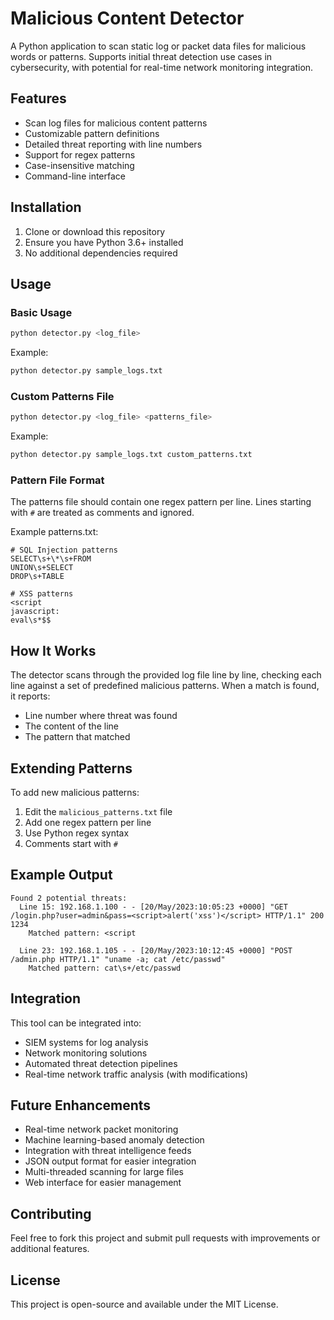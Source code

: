 # Malicious Content Detector

A Python application to scan static log or packet data files for malicious words or patterns. Supports initial threat detection use cases in cybersecurity, with potential for real-time network monitoring integration.

## Features

- Scan log files for malicious content patterns
- Customizable pattern definitions
- Detailed threat reporting with line numbers
- Support for regex patterns
- Case-insensitive matching
- Command-line interface

## Installation

1. Clone or download this repository
2. Ensure you have Python 3.6+ installed
3. No additional dependencies required

## Usage

### Basic Usage

```bash
python detector.py <log_file>
```

Example:
```bash
python detector.py sample_logs.txt
```

### Custom Patterns File

```bash
python detector.py <log_file> <patterns_file>
```

Example:
```bash
python detector.py sample_logs.txt custom_patterns.txt
```

### Pattern File Format

The patterns file should contain one regex pattern per line. Lines starting with `#` are treated as comments and ignored.

Example patterns.txt:
```
# SQL Injection patterns
SELECT\s+\*\s+FROM
UNION\s+SELECT
DROP\s+TABLE

# XSS patterns
<script
javascript:
eval\s*$$
```

## How It Works

The detector scans through the provided log file line by line, checking each line against a set of predefined malicious patterns. When a match is found, it reports:

- Line number where threat was found
- The content of the line
- The pattern that matched

## Extending Patterns

To add new malicious patterns:

1. Edit the `malicious_patterns.txt` file
2. Add one regex pattern per line
3. Use Python regex syntax
4. Comments start with `#`

## Example Output

```
Found 2 potential threats:
  Line 15: 192.168.1.100 - - [20/May/2023:10:05:23 +0000] "GET /login.php?user=admin&pass=<script>alert('xss')</script> HTTP/1.1" 200 1234
    Matched pattern: <script

  Line 23: 192.168.1.105 - - [20/May/2023:10:12:45 +0000] "POST /admin.php HTTP/1.1" "uname -a; cat /etc/passwd"
    Matched pattern: cat\s+/etc/passwd
```

## Integration

This tool can be integrated into:

- SIEM systems for log analysis
- Network monitoring solutions
- Automated threat detection pipelines
- Real-time network traffic analysis (with modifications)

## Future Enhancements

- Real-time network packet monitoring
- Machine learning-based anomaly detection
- Integration with threat intelligence feeds
- JSON output format for easier integration
- Multi-threaded scanning for large files
- Web interface for easier management

## Contributing

Feel free to fork this project and submit pull requests with improvements or additional features.

## License

This project is open-source and available under the MIT License.
